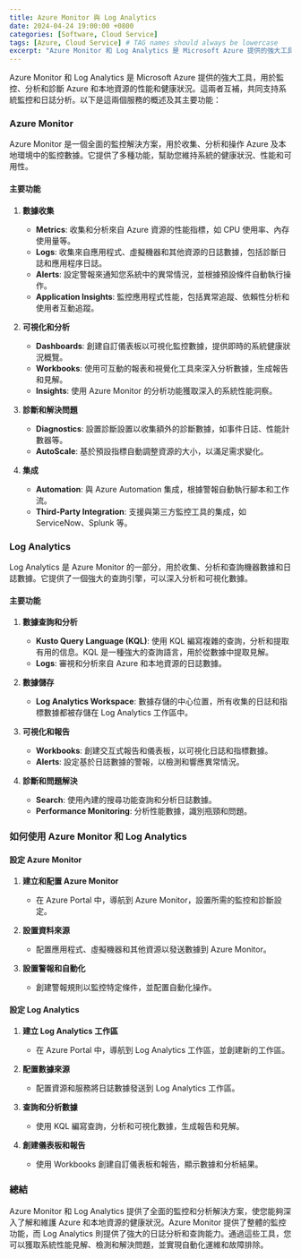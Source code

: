 ```yaml
---
title: Azure Monitor 與 Log Analytics
date: 2024-04-24 19:00:00 +0800
categories: [Software, Cloud Service]
tags: [Azure, Cloud Service] # TAG names should always be lowercase
excerpt: "Azure Monitor 和 Log Analytics 是 Microsoft Azure 提供的強大工具，用於監控、分析和診斷 Azure 和本地資源的性能和健康狀況。"
---
```


Azure Monitor 和 Log Analytics 是 Microsoft Azure 提供的強大工具，用於監控、分析和診斷 Azure 和本地資源的性能和健康狀況。這兩者互補，共同支持系統監控和日誌分析。以下是這兩個服務的概述及其主要功能：

### **Azure Monitor**

Azure Monitor 是一個全面的監控解決方案，用於收集、分析和操作 Azure 及本地環境中的監控數據。它提供了多種功能，幫助您維持系統的健康狀況、性能和可用性。

#### **主要功能**

1. **數據收集**
   - **Metrics**: 收集和分析來自 Azure 資源的性能指標，如 CPU 使用率、內存使用量等。
   - **Logs**: 收集來自應用程式、虛擬機器和其他資源的日誌數據，包括診斷日誌和應用程序日誌。
   - **Alerts**: 設定警報來通知您系統中的異常情況，並根據預設條件自動執行操作。
   - **Application Insights**: 監控應用程式性能，包括異常追蹤、依賴性分析和使用者互動追蹤。

2. **可視化和分析**
   - **Dashboards**: 創建自訂儀表板以可視化監控數據，提供即時的系統健康狀況概覽。
   - **Workbooks**: 使用可互動的報表和視覺化工具來深入分析數據，生成報告和見解。
   - **Insights**: 使用 Azure Monitor 的分析功能獲取深入的系統性能洞察。

3. **診斷和解決問題**
   - **Diagnostics**: 設置診斷設置以收集額外的診斷數據，如事件日誌、性能計數器等。
   - **AutoScale**: 基於預設指標自動調整資源的大小，以滿足需求變化。

4. **集成**
   - **Automation**: 與 Azure Automation 集成，根據警報自動執行腳本和工作流。
   - **Third-Party Integration**: 支援與第三方監控工具的集成，如 ServiceNow、Splunk 等。

### **Log Analytics**

Log Analytics 是 Azure Monitor 的一部分，用於收集、分析和查詢機器數據和日誌數據。它提供了一個強大的查詢引擎，可以深入分析和可視化數據。

#### **主要功能**

1. **數據查詢和分析**
   - **Kusto Query Language (KQL)**: 使用 KQL 編寫複雜的查詢，分析和提取有用的信息。KQL 是一種強大的查詢語言，用於從數據中提取見解。
   - **Logs**: 審視和分析來自 Azure 和本地資源的日誌數據。

2. **數據儲存**
   - **Log Analytics Workspace**: 數據存儲的中心位置，所有收集的日誌和指標數據都被存儲在 Log Analytics 工作區中。

3. **可視化和報告**
   - **Workbooks**: 創建交互式報告和儀表板，以可視化日誌和指標數據。
   - **Alerts**: 設定基於日誌數據的警報，以檢測和響應異常情況。

4. **診斷和問題解決**
   - **Search**: 使用內建的搜尋功能查詢和分析日誌數據。
   - **Performance Monitoring**: 分析性能數據，識別瓶頸和問題。

### **如何使用 Azure Monitor 和 Log Analytics**

#### **設定 Azure Monitor**

1. **建立和配置 Azure Monitor**
   - 在 Azure Portal 中，導航到 Azure Monitor，設置所需的監控和診斷設定。

2. **設置資料來源**
   - 配置應用程式、虛擬機器和其他資源以發送數據到 Azure Monitor。

3. **設置警報和自動化**
   - 創建警報規則以監控特定條件，並配置自動化操作。

#### **設定 Log Analytics**

1. **建立 Log Analytics 工作區**
   - 在 Azure Portal 中，導航到 Log Analytics 工作區，並創建新的工作區。

2. **配置數據來源**
   - 配置資源和服務將日誌數據發送到 Log Analytics 工作區。

3. **查詢和分析數據**
   - 使用 KQL 編寫查詢，分析和可視化數據，生成報告和見解。

4. **創建儀表板和報告**
   - 使用 Workbooks 創建自訂儀表板和報告，顯示數據和分析結果。

### **總結**

Azure Monitor 和 Log Analytics 提供了全面的監控和分析解決方案，使您能夠深入了解和維護 Azure 和本地資源的健康狀況。Azure Monitor 提供了整體的監控功能，而 Log Analytics 則提供了強大的日誌分析和查詢能力。通過這些工具，您可以獲取系統性能見解、檢測和解決問題，並實現自動化運維和故障排除。
